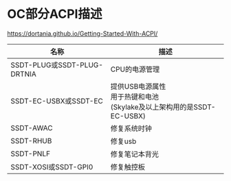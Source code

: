 # OC部分ACPI描述

https://dortania.github.io/Getting-Started-With-ACPI/


| 名称                   | 描述                                                      |
|----------------------|---------------------------------------------------------|
| SSDT-PLUG或SSDT-PLUG-DRTNIA | CPU的电源管理                                                |
| SSDT-EC-USBX或SSDT-EC | 提供USB电源属性<br/>用于热键和电池<br/>(Skylake及以上架构用的是SSDT-EC-USBX) |
| SSDT-AWAC            | 修复系统时钟                                                  |
| SSDT-RHUB            | 修复usb                                                   |
| SSDT-PNLF            | 修复笔记本背光                                                 |
| SSDT-XOSI或SSDT-GPI0  | 修复触控板                                                   |
